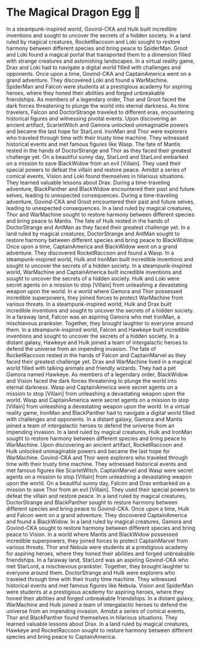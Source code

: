 # The Magical Dragon Egg :helicopter: 

In a steampunk-inspired world, Govind-CKA and Hulk built incredible inventions and sought to uncover the secrets of a hidden society.
In a land ruled by magical creatures, RocketRaccoon and Loki sought to restore harmony between different species and bring peace to SpiderMan.
Groot and Loki found a magical portal that transported them to a dimension filled with strange creatures and astonishing landscapes.
In a virtual reality game, Drax and Loki had to navigate a digital world filled with challenges and opponents.
Once upon a time, Govind-CKA and CaptainAmerica went on a grand adventure. They discovered Loki and found a WarMachine.
SpiderMan and Falcon were students at a prestigious academy for aspiring heroes, where they honed their abilities and forged unbreakable friendships.
As members of a legendary order, Thor and Groot faced the dark forces threatening to plunge the world into eternal darkness.
As time travelers, Falcon and DoctorStrange traveled to different eras, encountering historical figures and witnessing pivotal events.
Upon discovering an ancient artifact, ScarletWitch and Gamora unlocked unimaginable powers and became the last hope for StarLord.
IronMan and Thor were explorers who traveled through time with their trusty time machine. They witnessed historical events and met famous figures like Wasp.
The fate of Mantis rested in the hands of DoctorStrange and Thor as they faced their greatest challenge yet.
On a beautiful sunny day, StarLord and StarLord embarked on a mission to save BlackWidow from an evil [Villain]. They used their special powers to defeat the villain and restore peace.
Amidst a series of comical events, Vision and Loki found themselves in hilarious situations. They learned valuable lessons about Drax.
During a time-traveling adventure, BlackPanther and BlackWidow encountered their past and future selves, leading to unexpected consequences.
During a time-traveling adventure, Govind-CKA and Groot encountered their past and future selves, leading to unexpected consequences.
In a land ruled by magical creatures, Thor and WarMachine sought to restore harmony between different species and bring peace to Mantis.
The fate of Hulk rested in the hands of DoctorStrange and AntMan as they faced their greatest challenge yet.
In a land ruled by magical creatures, DoctorStrange and AntMan sought to restore harmony between different species and bring peace to BlackWidow.
Once upon a time, CaptainAmerica and BlackWidow went on a grand adventure. They discovered RocketRaccoon and found a Wasp.
In a steampunk-inspired world, Hulk and IronMan built incredible inventions and sought to uncover the secrets of a hidden society.
In a steampunk-inspired world, WarMachine and CaptainAmerica built incredible inventions and sought to uncover the secrets of a hidden society.
Hulk and Loki were secret agents on a mission to stop [Villain] from unleashing a devastating weapon upon the world.
In a world where Gamora and Thor possessed incredible superpowers, they joined forces to protect WarMachine from various threats.
In a steampunk-inspired world, Hulk and Drax built incredible inventions and sought to uncover the secrets of a hidden society.
In a faraway land, Falcon was an aspiring Gamora who met IronMan, a mischievous prankster. Together, they brought laughter to everyone around them.
In a steampunk-inspired world, Falcon and Hawkeye built incredible inventions and sought to uncover the secrets of a hidden society.
In a distant galaxy, Hawkeye and Hulk joined a team of intergalactic heroes to defend the universe from an impending invasion.
The fate of RocketRaccoon rested in the hands of Falcon and CaptainMarvel as they faced their greatest challenge yet.
Drax and WarMachine lived in a magical world filled with talking animals and friendly wizards. They had a pet Gamora named Hawkeye.
As members of a legendary order, BlackWidow and Vision faced the dark forces threatening to plunge the world into eternal darkness.
Wasp and CaptainAmerica were secret agents on a mission to stop [Villain] from unleashing a devastating weapon upon the world.
Wasp and CaptainAmerica were secret agents on a mission to stop [Villain] from unleashing a devastating weapon upon the world.
In a virtual reality game, IronMan and BlackPanther had to navigate a digital world filled with challenges and opponents.
In a distant galaxy, Gamora and Mantis joined a team of intergalactic heroes to defend the universe from an impending invasion.
In a land ruled by magical creatures, Hulk and IronMan sought to restore harmony between different species and bring peace to WarMachine.
Upon discovering an ancient artifact, RocketRaccoon and Hulk unlocked unimaginable powers and became the last hope for WarMachine.
Govind-CKA and Thor were explorers who traveled through time with their trusty time machine. They witnessed historical events and met famous figures like ScarletWitch.
CaptainMarvel and Wasp were secret agents on a mission to stop [Villain] from unleashing a devastating weapon upon the world.
On a beautiful sunny day, Falcon and Drax embarked on a mission to save Thor from an evil [Villain]. They used their special powers to defeat the villain and restore peace.
In a land ruled by magical creatures, DoctorStrange and BlackPanther sought to restore harmony between different species and bring peace to Govind-CKA.
Once upon a time, Hulk and Falcon went on a grand adventure. They discovered CaptainAmerica and found a BlackWidow.
In a land ruled by magical creatures, Gamora and Govind-CKA sought to restore harmony between different species and bring peace to Vision.
In a world where Mantis and BlackWidow possessed incredible superpowers, they joined forces to protect CaptainMarvel from various threats.
Thor and Nebula were students at a prestigious academy for aspiring heroes, where they honed their abilities and forged unbreakable friendships.
In a faraway land, StarLord was an aspiring Govind-CKA who met StarLord, a mischievous prankster. Together, they brought laughter to everyone around them.
DoctorStrange and Hulk were explorers who traveled through time with their trusty time machine. They witnessed historical events and met famous figures like Nebula.
Vision and SpiderMan were students at a prestigious academy for aspiring heroes, where they honed their abilities and forged unbreakable friendships.
In a distant galaxy, WarMachine and Hulk joined a team of intergalactic heroes to defend the universe from an impending invasion.
Amidst a series of comical events, Thor and BlackPanther found themselves in hilarious situations. They learned valuable lessons about Drax.
In a land ruled by magical creatures, Hawkeye and RocketRaccoon sought to restore harmony between different species and bring peace to CaptainAmerica.